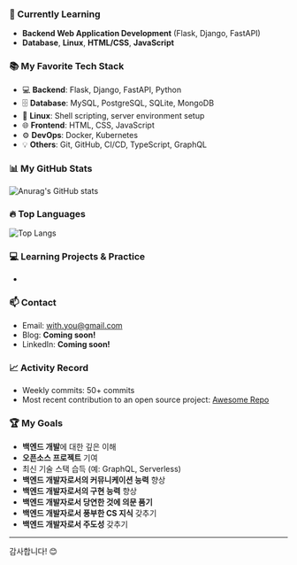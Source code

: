 
### 🚀 Currently Learning
- **Backend Web Application Development** (Flask, Django, FastAPI)
- **Database**, **Linux**, **HTML/CSS**, **JavaScript**

### 📚 My Favorite Tech Stack
- 💻 **Backend**: Flask, Django, FastAPI, Python
- 🗄️ **Database**: MySQL, PostgreSQL, SQLite, MongoDB
- 🐧 **Linux**: Shell scripting, server environment setup
- 🌐 **Frontend**: HTML, CSS, JavaScript
- ⚙️ **DevOps**: Docker, Kubernetes
- 💡 **Others**: Git, GitHub, CI/CD, TypeScript, GraphQL

### 📊 **My GitHub Stats**
![Anurag's GitHub stats](https://github-readme-stats.vercel.app/api?username=domain0099&show_icons=true&hide_title=true&count_private=true&hide=prs&theme=radical)

### 🔥 **Top Languages**
![Top Langs](https://github-readme-stats.vercel.app/api/top-langs/?username=domain0099&layout=compact&theme=radical)

### 💻 Learning Projects & Practice
- 

### 📫 Contact
- Email: [with.you@gmail.com](mailto:with.you@gmail.com)
- Blog: **Coming soon!**
- LinkedIn: **Coming soon!**

### 📈 Activity Record
- Weekly commits: 50+ commits
- Most recent contribution to an open source project: [Awesome Repo](https://github.com/opensource/repo)

### 🏆 My Goals
- **백엔드 개발**에 대한 깊은 이해
- **오픈소스 프로젝트** 기여
- 최신 기술 스택 습득 (예: GraphQL, Serverless)
- **백엔드 개발자로서의 커뮤니케이션 능력** 향상
- **백엔드 개발자로서의 구현 능력** 향상
- **백엔드 개발자로서 당연한 것에 의문 품기**
- **백엔드 개발자로서 풍부한 CS 지식** 갖추기
- **백엔드 개발자로서 주도성** 갖추기

---

감사합니다! 😊
